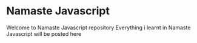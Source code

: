 # Namaste Javascript
Welcome to Namaste Javascript repository 
Everything i learnt in Namaste Javascript will be posted here
